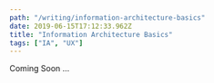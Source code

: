 ```yaml
---
path: "/writing/information-architecture-basics"
date: 2019-06-15T17:12:33.962Z
title: "Information Architecture Basics"
tags: ["IA", "UX"]
---
```


Coming Soon ...